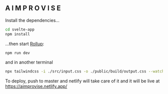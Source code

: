 ## A I M P R O V I S E 

Install the dependencies...

```bash
cd svelte-app
npm install
```

...then start [Rollup](https://rollupjs.org):

```sh
npm run dev
```
and in another terminal
```sh
npx tailwindcss -i ./src/input.css -o ./public/build/output.css --watch
```

To deploy, push to master and netlify will take care of it and it will be live at https://aimprovise.netlify.app/ 

